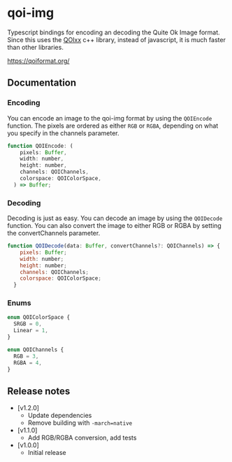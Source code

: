 # qoi-img

Typescript bindings for encoding an decoding the Quite Ok Image format.
Since this uses the [QOIxx](https://github.com/wx257osn2/qoixx) c++ library, instead of javascript, it is much faster than other libraries.

<https://qoiformat.org/>

## Documentation

### Encoding

You can encode an image to the qoi-img format by using the `QOIEncode` function.
The pixels are ordered as either `RGB` or `RGBA`, depending on what you specify in the channels parameter.

```js
function QOIEncode: (
    pixels: Buffer,
    width: number,
    height: number,
    channels: QOIChannels,
    colorspace: QOIColorSpace,
  ) => Buffer;
```

### Decoding

Decoding is just as easy. You can decode an image by using the `QOIDecode` function.
You can also convert the image to either RGB or RGBA by setting the convertChannels parameter.

```js
function QOIDecode(data: Buffer, convertChannels?: QOIChannels) => {
    pixels: Buffer;
    width: number;
    height: number;
    channels: QOIChannels;
    colorspace: QOIColorSpace;
  }
```

### Enums

```js
enum QOIColorSpace {
  SRGB = 0,
  Linear = 1,
}

enum QOIChannels {
  RGB = 3,
  RGBA = 4,
}
```

## Release notes

* [v1.2.0]
  * Update dependencies
  * Remove building with `-march=native`
* [v1.1.0]
  * Add RGB/RGBA conversion, add tests
* [v1.0.0]
  * Initial release
